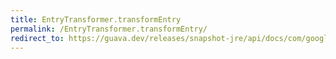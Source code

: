 ```yaml
---
title: EntryTransformer.transformEntry
permalink: /EntryTransformer.transformEntry/
redirect_to: https://guava.dev/releases/snapshot-jre/api/docs/com/google/common/collect/Maps.EntryTransformer.html#transformEntry-K-V1-
---
```

